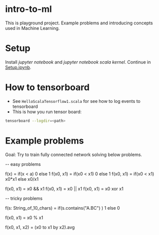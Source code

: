 # intro-to-ml
This is playground project. Example problems and introducing concepts used in Machine Learning. 

# Setup
Install _jupyter notebook_ and _jupyter notebook scala kernel_. Continue in [Setup.ipynb](Setup.ipynb).


# How to tensorboard

* See `HelloScalaTensorflow1.scala` for see how to log events to tensorboard
* This is how you run tensor board:

```bash
tensorboard --logdir=<path>
``` 

# Example problems 

Goal: 
  Try to train fully connected network solving below problems.

-- easy problems

f(x) = if(x < a) 0 else 1
f(x0, x1) = if(x0 < x1) 0 else 1
f(x0, x1) = if(x0 < x1) x0*x1 else x0/x1


f(x0, x1) = x0 && x1 
f(x0, x1) = x0 || x1 
f(x0, x1) = x0 xor x1  


-- tricky problems

f(s: String_of_10_chars) = if(s.contains("A.BC") ) 1 else 0

f(x0, x1) = x0 % x1

f(x0, x1, x2) = (x0 to x1 by x2).avg


